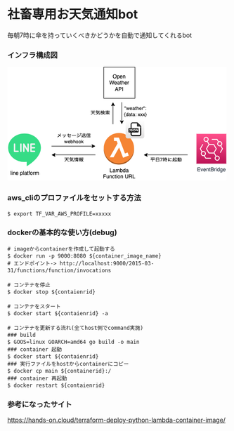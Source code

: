 # 社畜専用お天気通知bot
毎朝7時に傘を持っていくべきかどうかを自動で通知してくれるbot


### インフラ構成図
![インフラ構成図](assets/weather-bot.drawio.png)

### aws_cliのプロファイルをセットする方法
```
$ export TF_VAR_AWS_PROFILE=xxxxx
```

### dockerの基本的な使い方(debug)
```
# imageからcontainerを作成して起動する
$ docker run -p 9000:8080 ${container_image_name}
# エンドポイント-> http://localhost:9000/2015-03-31/functions/function/invocations

# コンテナを停止
$ docker stop ${contaienrid}

# コンテナをスタート
$ docker start ${contaienrid} -a

# コンテナを更新する流れ(全てhost側でcommand実施)
### build
$ GOOS=linux GOARCH=amd64 go build -o main
### container 起動
$ docker start ${contaienrid}
### 実行ファイルをhostからcontainerにコピー
$ docker cp main ${containerid}:/ 
### container 再起動
$ docker restart ${contaienrid}
```


### 参考になったサイト
https://hands-on.cloud/terraform-deploy-python-lambda-container-image/